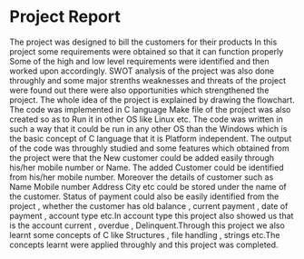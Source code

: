 # Project Report
The project was designed to bill the customers for their products 
In this project some requirements were obtained so that it can function properly
Some of the high and low level requirements were identified and then worked upon accordingly.
SWOT analysis of the project was also done throughly and some major strenths weaknesses and threats of the project were found out there were also opportunities which strengthened the project.
The whole idea of the project is explained by drawing the flowchart.
The code was implemented in C language Make file of the project was also created so as to Run it in other OS like Linux etc. The code was written in such a way that it could be run in any other OS than the Windows which is the basic concept of C language that it is Platform independent.
The output of the code was throughly studied and some features which obtained from the project were that the New customer could be added easily through his/her mobile number or Name.
The added Customer could be identified from his/her mobile number. Moreover the details of customer such as Name Mobile number Address City etc could be stored under the name of the customer. Status of payment could also be easily identified from the project , whether the customer has old balance , current payment , date of payment , account type etc.In account type this project also showed us that is the account current , overdue , Delinquent.Through this project we also learnt some concepts of C like Structures , file handling , strings etc.The concepts learnt were applied throughly and this project was completed.
